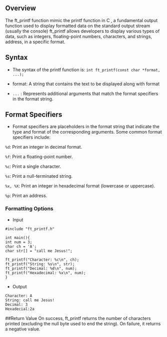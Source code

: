 




## Overview
The ft_printf function mimic the printf function in C , a fundamental output function used to display formatted data on the standard output stream (usually the console) ft_printf allows developers to display various types of data, such as integers, floating-point numbers, characters, and strings, address, in a specific format.

## Syntax

- The syntax of the printf function is:
    `int ft_printf(const char *format, ...);`

- format: A string that contains the text to be displayed along with format 

- `...` : Represents additional arguments that match the format specifiers in the format string.

## Format Specifiers
- Format specifiers are placeholders in the format string that indicate the type and format of the corresponding arguments. Some common format specifiers include:

`%d`: Print an integer in decimal format.

`%f`: Print a floating-point number.

`%c`: Print a single character.

`%s`: Print a null-terminated string.

`%x, %X`: Print an integer in hexadecimal format (lowercase or uppercase).

`%p`: Print an address.


### Formatting Options
- Input
```
#include "ft_printf.h"

int main(){
int num = 3;
char ch = 'A';
char str[] = "call me Jesus!";

ft_printf("Character: %c\n", ch);
ft_printf("String: %s\n", str);
ft_printf("Decimal: %d\n", num);
ft_printf("Hexadecimal: %x\n", num);
}
```

- Output
```
Character: A
String: call me Jesus!
Decimal: 3
Hexadecial:2a

```
##Return Value
On success, ft_printf returns the number of characters printed (excluding the null byte used to end the string).
On failure, it returns a negative value.






